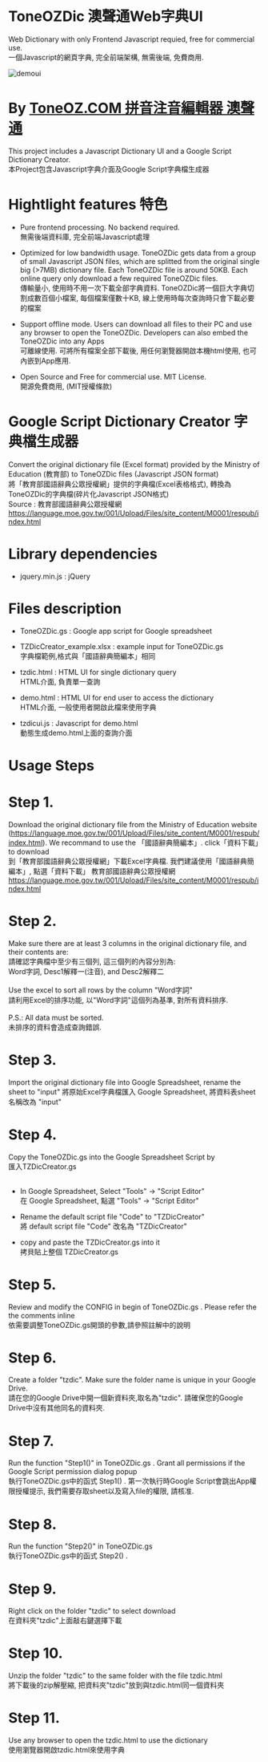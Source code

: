 
# ToneOZDic 澳聲通Web字典UI
Web Dictionary with only Frontend Javascript requied, free for commercial use. <br>
一個Javascript的網頁字典, 完全前端架構, 無需後端, 免費商用.

![demoui](https://user-images.githubusercontent.com/14179988/119607032-00278200-be37-11eb-8474-f838e2c60280.JPG)


# By <a href="https://toneoz.com">ToneOZ.COM 拼音注音編輯器 澳聲通</a>
This project includes a Javascript Dictionary UI and a Google Script Dictionary Creator.<br>
本Project包含Javascript字典介面及Google Script字典檔生成器


# Hightlight features 特色
- Pure frontend processing. No backend required.<br>
無需後端資料庫, 完全前端Javascript處理

- Optimized for low bandwidth usage. ToneOZDic gets data from a group of small Javascript JSON files, which are splitted from the original single big (>7MB) dictionary file. Each ToneOZDic file is around 50KB. Each online query only download a few required ToneOZDic files.<br>
傳輸量小, 使用時不用一次下載全部字典資料. ToneOZDic將一個巨大字典切割成數百個小檔案, 每個檔案僅數十KB, 線上使用時每次查詢時只會下載必要的檔案

- Support offline mode. Users can download all files to their PC and use any browser to open the ToneOZDic. Developers can also embed the ToneOZDic into any Apps <br>
可離線使用. 可將所有檔案全部下載後, 用任何瀏覽器開啟本機html使用, 也可內嵌到App應用.

- Open Source and Free for commercial use. MIT License.<br>
開源免費商用, (MIT授權條款)

# Google Script Dictionary Creator 字典檔生成器	
Convert the original dictionary file (Excel format) provided by the Ministry of Education (教育部) to ToneOZDic files (Javascript JSON format)<br>
將「教育部國語辭典公眾授權網」提供的字典檔(Excel表格格式), 轉換為ToneOZDic的字典檔(碎片化Javascript JSON格式)<br>
Source : 教育部國語辭典公眾授權網
https://language.moe.gov.tw/001/Upload/Files/site_content/M0001/respub/index.html
			
# Library dependencies
- jquery.min.js : jQuery
			
# Files description	
- ToneOZDic.gs : Google app script for Google spreadsheet

- TZDicCreator_example.xlsx : example input for ToneOZDic.gs<br>
字典檔範例,格式與「國語辭典簡編本」相同

- tzdic.html : HTML UI for single dictionary query<br>
HTML介面, 負責單一查詢

- demo.html : HTML UI for end user to access the dictionary<br>
HTML介面, 一般使用者開啟此檔來使用字典

- tzdicui.js : Javascript for demo.html<br>
動態生成demo.html上面的查詢介面

			
# Usage Steps			
# Step 1.
Download the original dictionary file from  the Ministry of Education website (https://language.moe.gov.tw/001/Upload/Files/site_content/M0001/respub/index.html). We recommand to use the 「國語辭典簡編本」. click「資料下載」to download	
到「教育部國語辭典公眾授權網」下載Excel字典檔. 我們建議使用「國語辭典簡編本」, 點選「資料下載」
教育部國語辭典公眾授權網
https://language.moe.gov.tw/001/Upload/Files/site_content/M0001/respub/index.html
		
# Step 2.
Make sure there are at least 3 columns in the original dictionary file, and their contents are:<br>
請確認字典檔中至少有三個列, 這三個列的內容分別為:<br>
Word字詞, Desc1解釋一(注音), and Desc2解釋二<br>
<br>
Use the excel to sort all rows by the column "Word字詞"<br>
請利用Excel的排序功能, 以"Word字詞"這個列為基準, 對所有資料排序.<br>
<br>
P.S.: All data must be sorted.<br>
未排序的資料會造成查詢錯誤.
		
# Step 3.
Import the original dictionary file into Google Spreadsheet, rename the sheet to "input"
將原始Excel字典檔匯入 Google Spreadsheet, 將資料表sheet 名稱改為 "input"	
			
# Step 4.
Copy the ToneOZDic.gs into the Google Spreadsheet Script by <br>
匯入TZDicCreator.gs<br><br>

- In Google Spreadsheet, Select "Tools" -> "Script Editor"<br>
在 Google Spreadsheet, 點選 "Tools" -> "Script Editor"

- Rename the default script file "Code" to "TZDicCreator"<br>
將 default script file "Code" 改名為 "TZDicCreator"

- copy and paste the TZDicCreator.gs into it<br>
拷貝貼上整個 TZDicCreator.gs
			
# Step 5.
Review and modify the CONFIG in begin of ToneOZDic.gs . Please refer the the comments inline<br>
依需要調整ToneOZDic.gs開頭的參數,請參照註解中的說明	
			
# Step 6.
Create a folder "tzdic". Make sure the folder name is unique in your Google Drive.<br>
請在您的Google Drive中開一個新資料夾,取名為"tzdic". 請確保您的Google Drive中沒有其他同名的資料夾.	
			
# Step 7.
Run the function "Step1()" in ToneOZDic.gs . Grant all permissions if the Google Script permission dialog popup<br>
執行ToneOZDic.gs中的函式 Step1() . 第一次執行時Google Script會跳出App權限授權提示, 我們需要存取sheet以及寫入file的權限, 請核准.	
			
# Step 8.
Run the function "Step2()" in ToneOZDic.gs <br>
執行ToneOZDic.gs中的函式 Step2() . 	
			
# Step 9.
Right click on the folder "tzdic" to select download<br>
在資料夾"tzdic"上面敲右鍵選擇下載	
			
# Step 10.
Unzip the folder "tzdic" to the same folder with the file tzdic.html<br>
將下載後的zip解壓縮, 把資料夾"tzdic"放到與tzdic.html同一個資料夾	
			
# Step 11.
Use any browser to open the tzdic.html to use the dictionary<br>
使用瀏覽器開啟tzdic.html來使用字典
